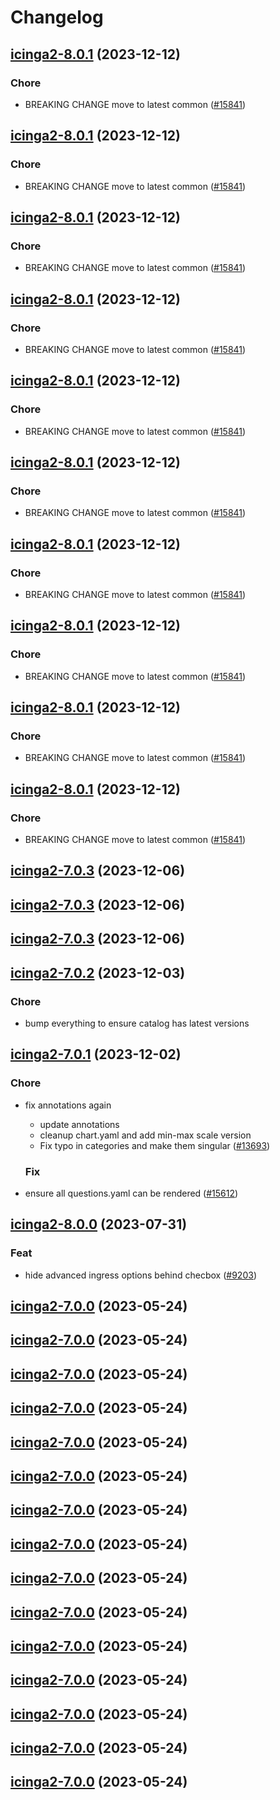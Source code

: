 # Changelog



## [icinga2-8.0.1](https://github.com/truecharts/charts/compare/icinga2-7.0.3...icinga2-8.0.1) (2023-12-12)

### Chore

- BREAKING CHANGE move to latest common ([#15841](https://github.com/truecharts/charts/issues/15841))
  
  


## [icinga2-8.0.1](https://github.com/truecharts/charts/compare/icinga2-7.0.3...icinga2-8.0.1) (2023-12-12)

### Chore

- BREAKING CHANGE move to latest common ([#15841](https://github.com/truecharts/charts/issues/15841))
  
  


## [icinga2-8.0.1](https://github.com/truecharts/charts/compare/icinga2-7.0.3...icinga2-8.0.1) (2023-12-12)

### Chore

- BREAKING CHANGE move to latest common ([#15841](https://github.com/truecharts/charts/issues/15841))
  
  


## [icinga2-8.0.1](https://github.com/truecharts/charts/compare/icinga2-7.0.3...icinga2-8.0.1) (2023-12-12)

### Chore

- BREAKING CHANGE move to latest common ([#15841](https://github.com/truecharts/charts/issues/15841))
  
  


## [icinga2-8.0.1](https://github.com/truecharts/charts/compare/icinga2-7.0.3...icinga2-8.0.1) (2023-12-12)

### Chore

- BREAKING CHANGE move to latest common ([#15841](https://github.com/truecharts/charts/issues/15841))
  
  


## [icinga2-8.0.1](https://github.com/truecharts/charts/compare/icinga2-7.0.3...icinga2-8.0.1) (2023-12-12)

### Chore

- BREAKING CHANGE move to latest common ([#15841](https://github.com/truecharts/charts/issues/15841))
  
  


## [icinga2-8.0.1](https://github.com/truecharts/charts/compare/icinga2-7.0.3...icinga2-8.0.1) (2023-12-12)

### Chore

- BREAKING CHANGE move to latest common ([#15841](https://github.com/truecharts/charts/issues/15841))
  
  


## [icinga2-8.0.1](https://github.com/truecharts/charts/compare/icinga2-7.0.3...icinga2-8.0.1) (2023-12-12)

### Chore

- BREAKING CHANGE move to latest common ([#15841](https://github.com/truecharts/charts/issues/15841))
  
  


## [icinga2-8.0.1](https://github.com/truecharts/charts/compare/icinga2-7.0.3...icinga2-8.0.1) (2023-12-12)

### Chore

- BREAKING CHANGE move to latest common ([#15841](https://github.com/truecharts/charts/issues/15841))
  
  


## [icinga2-8.0.1](https://github.com/truecharts/charts/compare/icinga2-7.0.3...icinga2-8.0.1) (2023-12-12)

### Chore

- BREAKING CHANGE move to latest common ([#15841](https://github.com/truecharts/charts/issues/15841))
  
  



## [icinga2-7.0.3](https://github.com/truecharts/charts/compare/icinga2-7.0.2...icinga2-7.0.3) (2023-12-06)




## [icinga2-7.0.3](https://github.com/truecharts/charts/compare/icinga2-7.0.2...icinga2-7.0.3) (2023-12-06)




## [icinga2-7.0.3](https://github.com/truecharts/charts/compare/icinga2-7.0.2...icinga2-7.0.3) (2023-12-06)




## [icinga2-7.0.2](https://github.com/truecharts/charts/compare/icinga2-7.0.1...icinga2-7.0.2) (2023-12-03)

### Chore

- bump everything to ensure catalog has latest versions
  
  


## [icinga2-7.0.1](https://github.com/truecharts/charts/compare/icinga2-8.0.0...icinga2-7.0.1) (2023-12-02)

### Chore

- fix annotations again
  - update annotations
  - cleanup chart.yaml and add min-max scale version
  - Fix typo in categories and make them singular ([#13693](https://github.com/truecharts/charts/issues/13693))
  
  ### Fix

- ensure all questions.yaml can be rendered ([#15612](https://github.com/truecharts/charts/issues/15612))
  
  











## [icinga2-8.0.0](https://github.com/truecharts/charts/compare/icinga2-7.0.0...icinga2-8.0.0) (2023-07-31)

### Feat

- hide advanced ingress options behind checbox ([#9203](https://github.com/truecharts/charts/issues/9203))
  
  


## [icinga2-7.0.0](https://github.com/truecharts/charts/compare/icinga2-6.0.23...icinga2-7.0.0) (2023-05-24)




## [icinga2-7.0.0](https://github.com/truecharts/charts/compare/icinga2-6.0.23...icinga2-7.0.0) (2023-05-24)




## [icinga2-7.0.0](https://github.com/truecharts/charts/compare/icinga2-6.0.23...icinga2-7.0.0) (2023-05-24)




## [icinga2-7.0.0](https://github.com/truecharts/charts/compare/icinga2-6.0.23...icinga2-7.0.0) (2023-05-24)




## [icinga2-7.0.0](https://github.com/truecharts/charts/compare/icinga2-6.0.23...icinga2-7.0.0) (2023-05-24)




## [icinga2-7.0.0](https://github.com/truecharts/charts/compare/icinga2-6.0.23...icinga2-7.0.0) (2023-05-24)




## [icinga2-7.0.0](https://github.com/truecharts/charts/compare/icinga2-6.0.23...icinga2-7.0.0) (2023-05-24)




## [icinga2-7.0.0](https://github.com/truecharts/charts/compare/icinga2-6.0.23...icinga2-7.0.0) (2023-05-24)




## [icinga2-7.0.0](https://github.com/truecharts/charts/compare/icinga2-6.0.23...icinga2-7.0.0) (2023-05-24)




## [icinga2-7.0.0](https://github.com/truecharts/charts/compare/icinga2-6.0.23...icinga2-7.0.0) (2023-05-24)




## [icinga2-7.0.0](https://github.com/truecharts/charts/compare/icinga2-6.0.23...icinga2-7.0.0) (2023-05-24)




## [icinga2-7.0.0](https://github.com/truecharts/charts/compare/icinga2-6.0.23...icinga2-7.0.0) (2023-05-24)




## [icinga2-7.0.0](https://github.com/truecharts/charts/compare/icinga2-6.0.23...icinga2-7.0.0) (2023-05-24)




## [icinga2-7.0.0](https://github.com/truecharts/charts/compare/icinga2-6.0.23...icinga2-7.0.0) (2023-05-24)




## [icinga2-7.0.0](https://github.com/truecharts/charts/compare/icinga2-6.0.23...icinga2-7.0.0) (2023-05-24)

